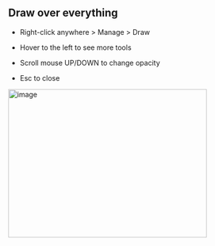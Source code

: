 ## Draw over everything

- Right-click anywhere > Manage > Draw
  
- Hover to the left to see more tools
  
- Scroll mouse UP/DOWN to change opacity
  
- Esc to close
  
  
<img width="400" height="300" alt="image" src="https://github.com/user-attachments/assets/284444fc-2bba-45e5-beba-b4683db8ab46" />
